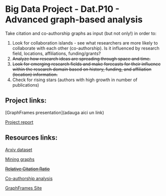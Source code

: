 # Big Data Project - Dat.P10 - Advanced graph-based analysis

Take citation and co-authorship graphs as input (but not only!) in order to:

1. Look for collaboration islands - see what researchers are more likely to collaborate with each other (co-authorship). Is it influenced by research field, locations, affiliations, funding/grants?
2. <s>Analyze how research ideas are spreading through space and time.</s>
3. <s>Look for emerging research fields and make forecasts for their influence within the research domain based on history, funding, and affiliation (location) information.</s>
4. Check for rising stars (authors with high growth in number of publications)

## Project links:

[GraphFrames presentation](adauga aici un link)

[Project report](https://docs.google.com/document/d/19FschCe1pHffRWKnn23uJAe-SOd_Keku8Zj7bXu7nUY/edit?usp=sharing)

## Resources links: 

[Arxiv dataset](https://www.kaggle.com/Cornell-University/arxiv)

[Mining graphs](http://infolab.stanford.edu/~ullman/mmds/ch10.pdf)

<s>[Relative Citation Ratio](https://journals.plos.org/plosbiology/article?id=10.1371/journal.pbio.1002541)</s>

[Co-authorship analysis](https://www.digital-science.com/blog/2017/03/connected-culture-collaboration-recognising-understanding-value-research/)

[GraphFrames Site](https://graphframes.github.io/graphframes/docs/_site/index.html)
